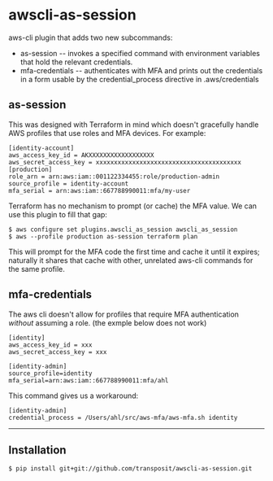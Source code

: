 # awscli-as-session

aws-cli plugin that adds two new subcommands:

 * as-session -- invokes a specified command with environment variables that hold the
   relevant credentials.
 * mfa-credentials -- authenticates with MFA and prints out the credentials in
   a form usable by the credential_process directive in .aws/credentials

## as-session

This was designed with Terraform in mind which doesn't gracefully handle AWS profiles that use roles and MFA devices.
For example:

    [identity-account]
    aws_access_key_id = AKXXXXXXXXXXXXXXXXXX
    aws_secret_access_key = xxxxxxxxxxxxxxxxxxxxxxxxxxxxxxxxxxxxxxxx
    [production]
    role_arn = arn:aws:iam::001122334455:role/production-admin
    source_profile = identity-account
    mfa_serial = arn:aws:iam::667788990011:mfa/my-user

Terraform has no mechanism to prompt (or cache) the MFA value. We can use this plugin to fill that gap:

    $ aws configure set plugins.awscli_as_session awscli_as_session
    $ aws --profile production as-session terraform plan

This will prompt for the MFA code the first time and cache it until it expires; naturally it shares that cache with
other, unrelated aws-cli commands for the same profile.

## mfa-credentials

The aws cli doesn't allow for profiles that require MFA authentication
*without* assuming a role. (the exmple below does not work)

```
[identity]
aws_access_key_id = xxx
aws_secret_access_key = xxx

[identity-admin]
source_profile=identity
mfa_serial=arn:aws:iam::667788990011:mfa/ahl
```

This command gives us a workaround:

```
[identity-admin]
credential_process = /Users/ahl/src/aws-mfa/aws-mfa.sh identity
```

------------
Installation
------------

    $ pip install git+git://github.com/transposit/awscli-as-session.git

